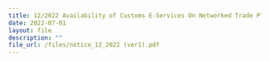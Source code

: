 ```yaml
---
title: 12/2022 Availability of Customs E-Services On Networked Trade Platform
date: 2022-07-01
layout: file
description: ""
file_url: /files/notice_12_2022 (ver1).pdf
---
```

